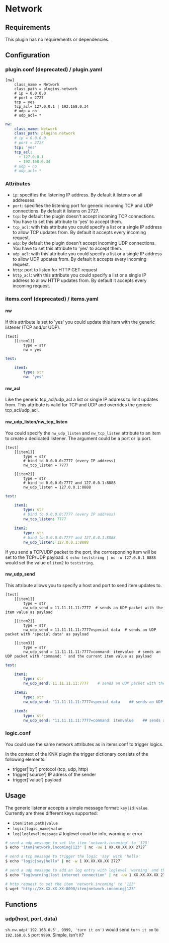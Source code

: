 # Network

## Requirements

This plugin has no requirements or dependencies.

## Configuration

### plugin.conf (deprecated) / plugin.yaml

```
[nw]
    class_name = Network
    class_path = plugins.network
    # ip = 0.0.0.0
    # port = 2727
    tcp = yes
    tcp_acl= 127.0.0.1 | 192.168.0.34
    # udp = no
    # udp_acl= *
```

```yaml
nw:
    class_name: Network
    class_path: plugins.network
    # ip = 0.0.0.0
    # port = 2727
    tcp: 'yes'
    tcp_acl:
      - 127.0.0.1
      - 192.168.0.34
    # udp = no
    # udp_acl= *
```

### Attributes

  * `ip`: specifies the listening IP address. By default it listens on all addresses.
  * `port`: specifies the listening port for generic incoming TCP and UDP connections. By default it listens on 2727.
  * `tcp`: by default the plugin doesn't accept incoming TCP connections. You have to set this attribute to 'yes' to accept them.
  * `tcp_acl`: with this attribute you could specify a list or a single IP address to allow TCP updates from. By default it accepts every incoming request.
  * `udp`: by default the plugin doesn't accept incoming UDP connections. You have to set this attribute to 'yes' to accept them.
  * `udp_acl`: with this attribute you could specify a list or a single IP address to allow UDP updates from. By default it accepts every incoming request.
  * `http`: port to listen for HTTP GET request
  * `http_acl`: with this attribute you could specify a list or a single IP address to allow HTTP updates from. By default it accepts every incoming request.


### items.conf (deprecated) / items.yaml

#### nw
If this attribute is set to 'yes' you could update this item with the generic listener (TCP and/or UDP).

```
[test]
    [[item1]]
        type = str
        nw = yes
```

```yaml
test:

    item1:
        type: str
        nw: 'yes'
```

#### nw_acl

Like the generic tcp_acl/udp_acl a list or single IP address to limit updates from.
This attribute is valid for TCP and UDP and overrides the generic tcp_acl/udp_acl.

#### nw_udp_listen/nw_tcp_listen

You could specify the `nw_udp_listen` and `nw_tcp_listen` attribute to an item to create a dedicated listener. The argument could be a port or ip:port.

```
[test]
    [[item1]]
        type = str
        # bind to 0.0.0.0:7777 (every IP address)
        nw_tcp_listen = 7777

    [[item2]]
        type = str
        # bind to 0.0.0.0:7777 and 127.0.0.1:8888
        nw_udp_listen = 127.0.0.1:8888
```

```yaml
test:

    item1:
        type: str
        # bind to 0.0.0.0:7777 (every IP address)
        nw_tcp_listen: 7777

    item2:
        type: str
        # bind to 0.0.0.0:7777 and 127.0.0.1:8888
        nw_udp_listen: 127.0.0.1:8888
```

If you send a TCP/UDP packet to the port, the corrosponding item will be set to the TCP/UDP payload.
``$ echo teststring | nc -u 127.0.0.1 8888`` would set the value of ``item2`` to ``teststring``.

#### nw_udp_send
This attribute allows you to specify a host and port to send item updates to.

```
[test]
    [[item1]]
        type = str
        nw_udp_send = 11.11.11.11:7777  # sends an UDP packet with the item value as payload

    [[item2]]
        type = str
        nw_udp_send = 11.11.11.11:7777=special data  # sends an UDP packet with 'special data' as payload

    [[item3]]
        type = str
        nw_udp_send = 11.11.11.11:7777=command: itemvalue  # sends an UDP packet with 'command: ' and the current item value as payload
```

```yaml
test:

    item1:
        type: str
        nw_udp_send: 11.11.11.11:7777    # sends an UDP packet with the item value as payload

    item2:
        type: str
        nw_udp_send: "11.11.11.11:7777=special data    ## sends an UDP packet with 'special data' as payload"

    item3:
        type: str
        nw_udp_send: "11.11.11.11:7777=command: itemvalue    ## sends an UDP packet with 'command: ' and the current item value as payload"
```

### logic.conf

You could use the same network attributes as in items.conf to trigger logics.

In the context of the KNX plugin the trigger dictionary consists of the following elements:

* trigger['by']     protocol (tcp, udp, http)
* trigger['source']     IP adress of the sender
* trigger['value']     payload 


## Usage

The generic listener accepts a simple message format: `key|id|value`.
Currently are three different keys supported:

  * `item|item.path|value`
  * `logic|logic_name|value`
  * `log|loglevel|message` # loglevel coud be info, warning or error

```bash
# send a udp message to set the item 'network.incoming' to '123'
$ echo "item|network.incoming|123" | nc -uw 1 XX.XX.XX.XX 2727`

# send a tcp message to trigger the logic 'say' with 'hello'
$ echo "logic|say|hello" | nc -w 1 XX.XX.XX.XX 2727`

# send a udp message to add an log entry with loglevel 'warning' and the message 'lost internet connection'
$ echo "log|warning|lost internet connection" | nc -uw 1 XX.XX.XX.XX 2727`

# http request to set the item 'network.incoming' to '123'
$ wget "http://XX.XX.XX.XX:8090/item|network.incoming|123"
```

## Functions

### udp(host, port, data)

``sh.nw.udp('192.168.0.5', 9999, 'turn it on')`` would send ``turn it on`` to ``192.168.0.5`` port ``9999``. Simple, isn't it?
